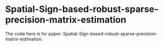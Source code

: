 # Spatial-Sign-based-robust-sparse-precision-matrix-estimation

The code here is for paper: Spatial-Sign-based-robust-sparse-precision-matrix-estimation.
